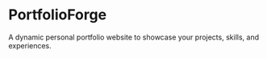 # PortfolioForge
A dynamic personal portfolio website to showcase your projects, skills, and experiences.
